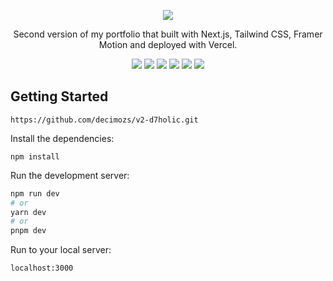 <p align="center">
   <div align="center">
      <img src="https://github.com/decimozs/v2-d7holic/assets/106976520/79cffb7d-5067-48e0-a34a-a3651b1c1d84"/>
   </div>
   <p align="center">Second version of my portfolio that built with Next.js, Tailwind CSS, Framer Motion and deployed with Vercel.</p>
   <div align="center">
      <img src="https://img.shields.io/badge/typescript-%23007ACC.svg?style=for-the-badge&logo=typescript&logoColor=white"/>
      <img src="https://img.shields.io/badge/react-%2320232a.svg?style=for-the-badge&logo=react&logoColor=%2361DAFB"/>
      <img src="https://img.shields.io/badge/Next-black?style=for-the-badge&logo=next.js&logoColor=white"/>
      <img src="https://img.shields.io/badge/tailwindcss-%2338B2AC.svg?style=for-the-badge&logo=tailwind-css&logoColor=white"/>
      <img src="https://img.shields.io/badge/Framer-black?style=for-the-badge&logo=framer&logoColor=blue"/>
      <img src="https://img.shields.io/badge/vercel-%23000000.svg?style=for-the-badge&logo=vercel&logoColor=white"/>
   </div>

## Getting Started

```
https://github.com/decimozs/v2-d7holic.git
```

Install the dependencies:
```
npm install
```

Run the development server:
```bash
npm run dev
# or
yarn dev
# or
pnpm dev
```
Run to your local server:
```
localhost:3000
```

